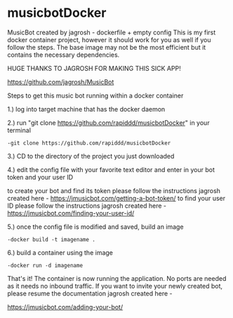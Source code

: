# musicbotDocker
MusicBot created by jagrosh - dockerfile + empty config
This is my first docker container project, however it should work for you as well if you follow the steps. The base image may not be the most efficient but it contains the necessary dependencies.

HUGE THANKS TO JAGROSH FOR MAKING THIS SICK APP!

https://github.com/jagrosh/MusicBot

Steps to get this music bot running within a docker container

1.) log into target machine that has the docker daemon


2.) run "git clone https://github.com/rapiddd/musicbotDocker" in your terminal

    -git clone https://github.com/rapiddd/musicbotDocker

3.) CD to the directory of the project you just downloaded 


4.) edit the config file with your favorite text editor and enter in your bot token and your user ID

to create your bot and find its token please follow the instructions jagrosh created here - https://jmusicbot.com/getting-a-bot-token/
to find your user ID please follow the instructions jagrosh created here - https://jmusicbot.com/finding-your-user-id/
    
    
5.) once the config file is modified and saved, build an image

    -docker build -t imagename .


6.) build a container using the image

    -docker run -d imagename


That's it! The container is now running the application. No ports are needed as it needs no inbound traffic.
If you want to invite your newly created bot, please resume the documentation jagrosh created here -

https://jmusicbot.com/adding-your-bot/


